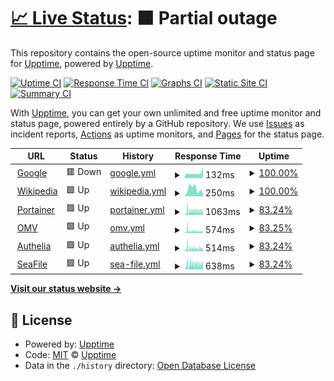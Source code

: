 # [📈 Live Status](https://upptime.github.io/upptime): <!--live status--> **🟧 Partial outage**

This repository contains the open-source uptime monitor and status page for [Upptime](https://upptime.js.org), powered by [Upptime](https://github.com/upptime/upptime).

[![Uptime CI](https://github.com/khadanja/upptime/workflows/Uptime%20CI/badge.svg)](https://github.com/khadanja/upptime/actions?query=workflow%3A%22Uptime+CI%22)
[![Response Time CI](https://github.com/khadanja/upptime/workflows/Response%20Time%20CI/badge.svg)](https://github.com/khadanja/upptime/actions?query=workflow%3A%22Response+Time+CI%22)
[![Graphs CI](https://github.com/khadanja/upptime/workflows/Graphs%20CI/badge.svg)](https://github.com/khadanja/upptime/actions?query=workflow%3A%22Graphs+CI%22)
[![Static Site CI](https://github.com/khadanja/upptime/workflows/Static%20Site%20CI/badge.svg)](https://github.com/khadanja/upptime/actions?query=workflow%3A%22Static+Site+CI%22)
[![Summary CI](https://github.com/khadanja/upptime/workflows/Summary%20CI/badge.svg)](https://github.com/khadanja/upptime/actions?query=workflow%3A%22Summary+CI%22)

With [Upptime](https://upptime.js.org), you can get your own unlimited and free uptime monitor and status page, powered entirely by a GitHub repository. We use [Issues](https://github.com/upptime/upptime/issues) as incident reports, [Actions](https://github.com/khadanja/upptime/actions) as uptime monitors, and [Pages](https://upptime.github.io/upptime) for the status page.

<!--start: status pages-->
<!-- This summary is generated by Upptime (https://github.com/upptime/upptime) -->
<!-- Do not edit this manually, your changes will be overwritten -->
<!-- prettier-ignore -->
| URL | Status | History | Response Time | Uptime |
| --- | ------ | ------- | ------------- | ------ |
| <img alt="" src="https://icons.duckduckgo.com/ip3/www.google.com.ico" height="13"> [Google](https://www.google.com) | 🟥 Down | [google.yml](https://github.com/khadanja/upptime/commits/HEAD/history/google.yml) | <details><summary><img alt="Response time graph" src="./graphs/google/response-time-week.png" height="20"> 132ms</summary><br><a href="https://khadanja.github.io/upptime/history/google"><img alt="Response time 132" src="https://img.shields.io/endpoint?url=https%3A%2F%2Fraw.githubusercontent.com%2Fkhadanja%2Fupptime%2FHEAD%2Fapi%2Fgoogle%2Fresponse-time.json"></a><br><a href="https://khadanja.github.io/upptime/history/google"><img alt="24-hour response time 227" src="https://img.shields.io/endpoint?url=https%3A%2F%2Fraw.githubusercontent.com%2Fkhadanja%2Fupptime%2FHEAD%2Fapi%2Fgoogle%2Fresponse-time-day.json"></a><br><a href="https://khadanja.github.io/upptime/history/google"><img alt="7-day response time 132" src="https://img.shields.io/endpoint?url=https%3A%2F%2Fraw.githubusercontent.com%2Fkhadanja%2Fupptime%2FHEAD%2Fapi%2Fgoogle%2Fresponse-time-week.json"></a><br><a href="https://khadanja.github.io/upptime/history/google"><img alt="30-day response time 132" src="https://img.shields.io/endpoint?url=https%3A%2F%2Fraw.githubusercontent.com%2Fkhadanja%2Fupptime%2FHEAD%2Fapi%2Fgoogle%2Fresponse-time-month.json"></a><br><a href="https://khadanja.github.io/upptime/history/google"><img alt="1-year response time 132" src="https://img.shields.io/endpoint?url=https%3A%2F%2Fraw.githubusercontent.com%2Fkhadanja%2Fupptime%2FHEAD%2Fapi%2Fgoogle%2Fresponse-time-year.json"></a></details> | <details><summary><a href="https://khadanja.github.io/upptime/history/google">100.00%</a></summary><a href="https://khadanja.github.io/upptime/history/google"><img alt="All-time uptime 100.00%" src="https://img.shields.io/endpoint?url=https%3A%2F%2Fraw.githubusercontent.com%2Fkhadanja%2Fupptime%2FHEAD%2Fapi%2Fgoogle%2Fuptime.json"></a><br><a href="https://khadanja.github.io/upptime/history/google"><img alt="24-hour uptime 99.99%" src="https://img.shields.io/endpoint?url=https%3A%2F%2Fraw.githubusercontent.com%2Fkhadanja%2Fupptime%2FHEAD%2Fapi%2Fgoogle%2Fuptime-day.json"></a><br><a href="https://khadanja.github.io/upptime/history/google"><img alt="7-day uptime 100.00%" src="https://img.shields.io/endpoint?url=https%3A%2F%2Fraw.githubusercontent.com%2Fkhadanja%2Fupptime%2FHEAD%2Fapi%2Fgoogle%2Fuptime-week.json"></a><br><a href="https://khadanja.github.io/upptime/history/google"><img alt="30-day uptime 100.00%" src="https://img.shields.io/endpoint?url=https%3A%2F%2Fraw.githubusercontent.com%2Fkhadanja%2Fupptime%2FHEAD%2Fapi%2Fgoogle%2Fuptime-month.json"></a><br><a href="https://khadanja.github.io/upptime/history/google"><img alt="1-year uptime 100.00%" src="https://img.shields.io/endpoint?url=https%3A%2F%2Fraw.githubusercontent.com%2Fkhadanja%2Fupptime%2FHEAD%2Fapi%2Fgoogle%2Fuptime-year.json"></a></details>
| <img alt="" src="https://icons.duckduckgo.com/ip3/en.wikipedia.org.ico" height="13"> [Wikipedia](https://en.wikipedia.org) | 🟩 Up | [wikipedia.yml](https://github.com/khadanja/upptime/commits/HEAD/history/wikipedia.yml) | <details><summary><img alt="Response time graph" src="./graphs/wikipedia/response-time-week.png" height="20"> 250ms</summary><br><a href="https://khadanja.github.io/upptime/history/wikipedia"><img alt="Response time 250" src="https://img.shields.io/endpoint?url=https%3A%2F%2Fraw.githubusercontent.com%2Fkhadanja%2Fupptime%2FHEAD%2Fapi%2Fwikipedia%2Fresponse-time.json"></a><br><a href="https://khadanja.github.io/upptime/history/wikipedia"><img alt="24-hour response time 69" src="https://img.shields.io/endpoint?url=https%3A%2F%2Fraw.githubusercontent.com%2Fkhadanja%2Fupptime%2FHEAD%2Fapi%2Fwikipedia%2Fresponse-time-day.json"></a><br><a href="https://khadanja.github.io/upptime/history/wikipedia"><img alt="7-day response time 250" src="https://img.shields.io/endpoint?url=https%3A%2F%2Fraw.githubusercontent.com%2Fkhadanja%2Fupptime%2FHEAD%2Fapi%2Fwikipedia%2Fresponse-time-week.json"></a><br><a href="https://khadanja.github.io/upptime/history/wikipedia"><img alt="30-day response time 250" src="https://img.shields.io/endpoint?url=https%3A%2F%2Fraw.githubusercontent.com%2Fkhadanja%2Fupptime%2FHEAD%2Fapi%2Fwikipedia%2Fresponse-time-month.json"></a><br><a href="https://khadanja.github.io/upptime/history/wikipedia"><img alt="1-year response time 250" src="https://img.shields.io/endpoint?url=https%3A%2F%2Fraw.githubusercontent.com%2Fkhadanja%2Fupptime%2FHEAD%2Fapi%2Fwikipedia%2Fresponse-time-year.json"></a></details> | <details><summary><a href="https://khadanja.github.io/upptime/history/wikipedia">100.00%</a></summary><a href="https://khadanja.github.io/upptime/history/wikipedia"><img alt="All-time uptime 100.00%" src="https://img.shields.io/endpoint?url=https%3A%2F%2Fraw.githubusercontent.com%2Fkhadanja%2Fupptime%2FHEAD%2Fapi%2Fwikipedia%2Fuptime.json"></a><br><a href="https://khadanja.github.io/upptime/history/wikipedia"><img alt="24-hour uptime 100.00%" src="https://img.shields.io/endpoint?url=https%3A%2F%2Fraw.githubusercontent.com%2Fkhadanja%2Fupptime%2FHEAD%2Fapi%2Fwikipedia%2Fuptime-day.json"></a><br><a href="https://khadanja.github.io/upptime/history/wikipedia"><img alt="7-day uptime 100.00%" src="https://img.shields.io/endpoint?url=https%3A%2F%2Fraw.githubusercontent.com%2Fkhadanja%2Fupptime%2FHEAD%2Fapi%2Fwikipedia%2Fuptime-week.json"></a><br><a href="https://khadanja.github.io/upptime/history/wikipedia"><img alt="30-day uptime 100.00%" src="https://img.shields.io/endpoint?url=https%3A%2F%2Fraw.githubusercontent.com%2Fkhadanja%2Fupptime%2FHEAD%2Fapi%2Fwikipedia%2Fuptime-month.json"></a><br><a href="https://khadanja.github.io/upptime/history/wikipedia"><img alt="1-year uptime 100.00%" src="https://img.shields.io/endpoint?url=https%3A%2F%2Fraw.githubusercontent.com%2Fkhadanja%2Fupptime%2FHEAD%2Fapi%2Fwikipedia%2Fuptime-year.json"></a></details>
| <img alt="" src="https://icons.duckduckgo.com/ip3/p.orionstark.tk.ico" height="13"> [Portainer](https://p.orionstark.tk) | 🟩 Up | [portainer.yml](https://github.com/khadanja/upptime/commits/HEAD/history/portainer.yml) | <details><summary><img alt="Response time graph" src="./graphs/portainer/response-time-week.png" height="20"> 1063ms</summary><br><a href="https://khadanja.github.io/upptime/history/portainer"><img alt="Response time 1063" src="https://img.shields.io/endpoint?url=https%3A%2F%2Fraw.githubusercontent.com%2Fkhadanja%2Fupptime%2FHEAD%2Fapi%2Fportainer%2Fresponse-time.json"></a><br><a href="https://khadanja.github.io/upptime/history/portainer"><img alt="24-hour response time 8660" src="https://img.shields.io/endpoint?url=https%3A%2F%2Fraw.githubusercontent.com%2Fkhadanja%2Fupptime%2FHEAD%2Fapi%2Fportainer%2Fresponse-time-day.json"></a><br><a href="https://khadanja.github.io/upptime/history/portainer"><img alt="7-day response time 1063" src="https://img.shields.io/endpoint?url=https%3A%2F%2Fraw.githubusercontent.com%2Fkhadanja%2Fupptime%2FHEAD%2Fapi%2Fportainer%2Fresponse-time-week.json"></a><br><a href="https://khadanja.github.io/upptime/history/portainer"><img alt="30-day response time 1063" src="https://img.shields.io/endpoint?url=https%3A%2F%2Fraw.githubusercontent.com%2Fkhadanja%2Fupptime%2FHEAD%2Fapi%2Fportainer%2Fresponse-time-month.json"></a><br><a href="https://khadanja.github.io/upptime/history/portainer"><img alt="1-year response time 1063" src="https://img.shields.io/endpoint?url=https%3A%2F%2Fraw.githubusercontent.com%2Fkhadanja%2Fupptime%2FHEAD%2Fapi%2Fportainer%2Fresponse-time-year.json"></a></details> | <details><summary><a href="https://khadanja.github.io/upptime/history/portainer">83.24%</a></summary><a href="https://khadanja.github.io/upptime/history/portainer"><img alt="All-time uptime 83.24%" src="https://img.shields.io/endpoint?url=https%3A%2F%2Fraw.githubusercontent.com%2Fkhadanja%2Fupptime%2FHEAD%2Fapi%2Fportainer%2Fuptime.json"></a><br><a href="https://khadanja.github.io/upptime/history/portainer"><img alt="24-hour uptime 100.00%" src="https://img.shields.io/endpoint?url=https%3A%2F%2Fraw.githubusercontent.com%2Fkhadanja%2Fupptime%2FHEAD%2Fapi%2Fportainer%2Fuptime-day.json"></a><br><a href="https://khadanja.github.io/upptime/history/portainer"><img alt="7-day uptime 83.24%" src="https://img.shields.io/endpoint?url=https%3A%2F%2Fraw.githubusercontent.com%2Fkhadanja%2Fupptime%2FHEAD%2Fapi%2Fportainer%2Fuptime-week.json"></a><br><a href="https://khadanja.github.io/upptime/history/portainer"><img alt="30-day uptime 83.24%" src="https://img.shields.io/endpoint?url=https%3A%2F%2Fraw.githubusercontent.com%2Fkhadanja%2Fupptime%2FHEAD%2Fapi%2Fportainer%2Fuptime-month.json"></a><br><a href="https://khadanja.github.io/upptime/history/portainer"><img alt="1-year uptime 83.24%" src="https://img.shields.io/endpoint?url=https%3A%2F%2Fraw.githubusercontent.com%2Fkhadanja%2Fupptime%2FHEAD%2Fapi%2Fportainer%2Fuptime-year.json"></a></details>
| <img alt="" src="https://icons.duckduckgo.com/ip3/orionstark.tk.ico" height="13"> [OMV](https://orionstark.tk) | 🟩 Up | [omv.yml](https://github.com/khadanja/upptime/commits/HEAD/history/omv.yml) | <details><summary><img alt="Response time graph" src="./graphs/omv/response-time-week.png" height="20"> 574ms</summary><br><a href="https://khadanja.github.io/upptime/history/omv"><img alt="Response time 574" src="https://img.shields.io/endpoint?url=https%3A%2F%2Fraw.githubusercontent.com%2Fkhadanja%2Fupptime%2FHEAD%2Fapi%2Fomv%2Fresponse-time.json"></a><br><a href="https://khadanja.github.io/upptime/history/omv"><img alt="24-hour response time 890" src="https://img.shields.io/endpoint?url=https%3A%2F%2Fraw.githubusercontent.com%2Fkhadanja%2Fupptime%2FHEAD%2Fapi%2Fomv%2Fresponse-time-day.json"></a><br><a href="https://khadanja.github.io/upptime/history/omv"><img alt="7-day response time 574" src="https://img.shields.io/endpoint?url=https%3A%2F%2Fraw.githubusercontent.com%2Fkhadanja%2Fupptime%2FHEAD%2Fapi%2Fomv%2Fresponse-time-week.json"></a><br><a href="https://khadanja.github.io/upptime/history/omv"><img alt="30-day response time 574" src="https://img.shields.io/endpoint?url=https%3A%2F%2Fraw.githubusercontent.com%2Fkhadanja%2Fupptime%2FHEAD%2Fapi%2Fomv%2Fresponse-time-month.json"></a><br><a href="https://khadanja.github.io/upptime/history/omv"><img alt="1-year response time 574" src="https://img.shields.io/endpoint?url=https%3A%2F%2Fraw.githubusercontent.com%2Fkhadanja%2Fupptime%2FHEAD%2Fapi%2Fomv%2Fresponse-time-year.json"></a></details> | <details><summary><a href="https://khadanja.github.io/upptime/history/omv">83.25%</a></summary><a href="https://khadanja.github.io/upptime/history/omv"><img alt="All-time uptime 83.25%" src="https://img.shields.io/endpoint?url=https%3A%2F%2Fraw.githubusercontent.com%2Fkhadanja%2Fupptime%2FHEAD%2Fapi%2Fomv%2Fuptime.json"></a><br><a href="https://khadanja.github.io/upptime/history/omv"><img alt="24-hour uptime 100.00%" src="https://img.shields.io/endpoint?url=https%3A%2F%2Fraw.githubusercontent.com%2Fkhadanja%2Fupptime%2FHEAD%2Fapi%2Fomv%2Fuptime-day.json"></a><br><a href="https://khadanja.github.io/upptime/history/omv"><img alt="7-day uptime 83.25%" src="https://img.shields.io/endpoint?url=https%3A%2F%2Fraw.githubusercontent.com%2Fkhadanja%2Fupptime%2FHEAD%2Fapi%2Fomv%2Fuptime-week.json"></a><br><a href="https://khadanja.github.io/upptime/history/omv"><img alt="30-day uptime 83.25%" src="https://img.shields.io/endpoint?url=https%3A%2F%2Fraw.githubusercontent.com%2Fkhadanja%2Fupptime%2FHEAD%2Fapi%2Fomv%2Fuptime-month.json"></a><br><a href="https://khadanja.github.io/upptime/history/omv"><img alt="1-year uptime 83.25%" src="https://img.shields.io/endpoint?url=https%3A%2F%2Fraw.githubusercontent.com%2Fkhadanja%2Fupptime%2FHEAD%2Fapi%2Fomv%2Fuptime-year.json"></a></details>
| <img alt="" src="https://icons.duckduckgo.com/ip3/au.orionstark.tk.ico" height="13"> [Authelia](https://au.orionstark.tk) | 🟩 Up | [authelia.yml](https://github.com/khadanja/upptime/commits/HEAD/history/authelia.yml) | <details><summary><img alt="Response time graph" src="./graphs/authelia/response-time-week.png" height="20"> 514ms</summary><br><a href="https://khadanja.github.io/upptime/history/authelia"><img alt="Response time 514" src="https://img.shields.io/endpoint?url=https%3A%2F%2Fraw.githubusercontent.com%2Fkhadanja%2Fupptime%2FHEAD%2Fapi%2Fauthelia%2Fresponse-time.json"></a><br><a href="https://khadanja.github.io/upptime/history/authelia"><img alt="24-hour response time 612" src="https://img.shields.io/endpoint?url=https%3A%2F%2Fraw.githubusercontent.com%2Fkhadanja%2Fupptime%2FHEAD%2Fapi%2Fauthelia%2Fresponse-time-day.json"></a><br><a href="https://khadanja.github.io/upptime/history/authelia"><img alt="7-day response time 514" src="https://img.shields.io/endpoint?url=https%3A%2F%2Fraw.githubusercontent.com%2Fkhadanja%2Fupptime%2FHEAD%2Fapi%2Fauthelia%2Fresponse-time-week.json"></a><br><a href="https://khadanja.github.io/upptime/history/authelia"><img alt="30-day response time 514" src="https://img.shields.io/endpoint?url=https%3A%2F%2Fraw.githubusercontent.com%2Fkhadanja%2Fupptime%2FHEAD%2Fapi%2Fauthelia%2Fresponse-time-month.json"></a><br><a href="https://khadanja.github.io/upptime/history/authelia"><img alt="1-year response time 514" src="https://img.shields.io/endpoint?url=https%3A%2F%2Fraw.githubusercontent.com%2Fkhadanja%2Fupptime%2FHEAD%2Fapi%2Fauthelia%2Fresponse-time-year.json"></a></details> | <details><summary><a href="https://khadanja.github.io/upptime/history/authelia">83.24%</a></summary><a href="https://khadanja.github.io/upptime/history/authelia"><img alt="All-time uptime 83.24%" src="https://img.shields.io/endpoint?url=https%3A%2F%2Fraw.githubusercontent.com%2Fkhadanja%2Fupptime%2FHEAD%2Fapi%2Fauthelia%2Fuptime.json"></a><br><a href="https://khadanja.github.io/upptime/history/authelia"><img alt="24-hour uptime 100.00%" src="https://img.shields.io/endpoint?url=https%3A%2F%2Fraw.githubusercontent.com%2Fkhadanja%2Fupptime%2FHEAD%2Fapi%2Fauthelia%2Fuptime-day.json"></a><br><a href="https://khadanja.github.io/upptime/history/authelia"><img alt="7-day uptime 83.24%" src="https://img.shields.io/endpoint?url=https%3A%2F%2Fraw.githubusercontent.com%2Fkhadanja%2Fupptime%2FHEAD%2Fapi%2Fauthelia%2Fuptime-week.json"></a><br><a href="https://khadanja.github.io/upptime/history/authelia"><img alt="30-day uptime 83.24%" src="https://img.shields.io/endpoint?url=https%3A%2F%2Fraw.githubusercontent.com%2Fkhadanja%2Fupptime%2FHEAD%2Fapi%2Fauthelia%2Fuptime-month.json"></a><br><a href="https://khadanja.github.io/upptime/history/authelia"><img alt="1-year uptime 83.24%" src="https://img.shields.io/endpoint?url=https%3A%2F%2Fraw.githubusercontent.com%2Fkhadanja%2Fupptime%2FHEAD%2Fapi%2Fauthelia%2Fuptime-year.json"></a></details>
| <img alt="" src="https://icons.duckduckgo.com/ip3/sf.orionstark.tk.ico" height="13"> [SeaFile](https://sf.orionstark.tk) | 🟩 Up | [sea-file.yml](https://github.com/khadanja/upptime/commits/HEAD/history/sea-file.yml) | <details><summary><img alt="Response time graph" src="./graphs/sea-file/response-time-week.png" height="20"> 638ms</summary><br><a href="https://khadanja.github.io/upptime/history/sea-file"><img alt="Response time 638" src="https://img.shields.io/endpoint?url=https%3A%2F%2Fraw.githubusercontent.com%2Fkhadanja%2Fupptime%2FHEAD%2Fapi%2Fsea-file%2Fresponse-time.json"></a><br><a href="https://khadanja.github.io/upptime/history/sea-file"><img alt="24-hour response time 877" src="https://img.shields.io/endpoint?url=https%3A%2F%2Fraw.githubusercontent.com%2Fkhadanja%2Fupptime%2FHEAD%2Fapi%2Fsea-file%2Fresponse-time-day.json"></a><br><a href="https://khadanja.github.io/upptime/history/sea-file"><img alt="7-day response time 638" src="https://img.shields.io/endpoint?url=https%3A%2F%2Fraw.githubusercontent.com%2Fkhadanja%2Fupptime%2FHEAD%2Fapi%2Fsea-file%2Fresponse-time-week.json"></a><br><a href="https://khadanja.github.io/upptime/history/sea-file"><img alt="30-day response time 638" src="https://img.shields.io/endpoint?url=https%3A%2F%2Fraw.githubusercontent.com%2Fkhadanja%2Fupptime%2FHEAD%2Fapi%2Fsea-file%2Fresponse-time-month.json"></a><br><a href="https://khadanja.github.io/upptime/history/sea-file"><img alt="1-year response time 638" src="https://img.shields.io/endpoint?url=https%3A%2F%2Fraw.githubusercontent.com%2Fkhadanja%2Fupptime%2FHEAD%2Fapi%2Fsea-file%2Fresponse-time-year.json"></a></details> | <details><summary><a href="https://khadanja.github.io/upptime/history/sea-file">83.24%</a></summary><a href="https://khadanja.github.io/upptime/history/sea-file"><img alt="All-time uptime 83.24%" src="https://img.shields.io/endpoint?url=https%3A%2F%2Fraw.githubusercontent.com%2Fkhadanja%2Fupptime%2FHEAD%2Fapi%2Fsea-file%2Fuptime.json"></a><br><a href="https://khadanja.github.io/upptime/history/sea-file"><img alt="24-hour uptime 100.00%" src="https://img.shields.io/endpoint?url=https%3A%2F%2Fraw.githubusercontent.com%2Fkhadanja%2Fupptime%2FHEAD%2Fapi%2Fsea-file%2Fuptime-day.json"></a><br><a href="https://khadanja.github.io/upptime/history/sea-file"><img alt="7-day uptime 83.24%" src="https://img.shields.io/endpoint?url=https%3A%2F%2Fraw.githubusercontent.com%2Fkhadanja%2Fupptime%2FHEAD%2Fapi%2Fsea-file%2Fuptime-week.json"></a><br><a href="https://khadanja.github.io/upptime/history/sea-file"><img alt="30-day uptime 83.24%" src="https://img.shields.io/endpoint?url=https%3A%2F%2Fraw.githubusercontent.com%2Fkhadanja%2Fupptime%2FHEAD%2Fapi%2Fsea-file%2Fuptime-month.json"></a><br><a href="https://khadanja.github.io/upptime/history/sea-file"><img alt="1-year uptime 83.24%" src="https://img.shields.io/endpoint?url=https%3A%2F%2Fraw.githubusercontent.com%2Fkhadanja%2Fupptime%2FHEAD%2Fapi%2Fsea-file%2Fuptime-year.json"></a></details>

<!--end: status pages-->

[**Visit our status website →**](https://upptime.github.io/upptime)

## 📄 License

- Powered by: [Upptime](https://github.com/upptime/upptime)
- Code: [MIT](./LICENSE) © [Upptime](https://upptime.js.org)
- Data in the `./history` directory: [Open Database License](https://opendatacommons.org/licenses/odbl/1-0/)
